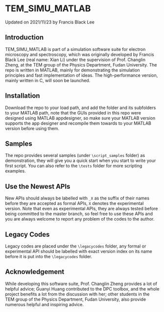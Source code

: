 # TEM_SIMU_MATLAB
Updated on 2021/11/23 by Francis Black Lee
## Introduction
TEM_SIMU_MATLAB is part of a simulation software suite for electron microscopy and spectroscopy, which was originally developed by Francis Black Lee (real name: Xian Li) under the supervision of Prof. Changlin Zheng, at the TEM group of the Physics Department, Fudan University. The repo is written in MATLAB, mainly for demonstrating the simulation principles and fast implementation of ideas. The high-performance version, mainly written in C, will soon be launched.
## Installation
Download the repo to your load path, and add the folder and its subfolders to your MATLAB path, note that the GUIs provided in this repo were designed using MATLAB appdesigner, so make sure your MATLAB version supports the app designer and recompile them towards to your MATLAB version before using them.
## Samples
The repo provides several samples (under ``\script_samples`` folder) as demonstration, they will give you a quick start when you start to write your first script. You can also refer to the ``\tests`` folder for more scripting examples.
## Use the Newest APIs
New APIs should always be labelled with ``_X`` as the suffix of their names before they are accepted as formal APIs, ``X`` denotes the experimental version. Note that even as experimental APIs, they are always tested before being committed to the master branch, so feel free to use these APIs and you are always welcome to report any problem of the codes to the author.
## Legacy Codes
Legacy codes are placed under the ``\legacycodes`` folder, any formal or experimental API should be labelled with exact version index on its name before it is put into the ``\legacycodes`` folder.
## Acknowledgement
While developing this software suite, Prof. Changlin Zheng provides a lot of helpful advice; Guanyi Huang contributed to the DPC toolbox, and the whole project benefits a lot from the discussion with her; other students in the TEM group of the Physics Department, Fudan University, also provide numerous helpful and inspiring advice.